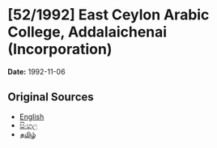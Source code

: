 # [52/1992] East Ceylon Arabic College, Addalaichenai (Incorporation)

**Date:** 1992-11-06

## Original Sources

- [English](https://documents.gov.lk/view/acts/1992/11/52-1992_E.pdf)
- [සිංහල](https://documents.gov.lk/view/acts/1992/11/52-1992_S.pdf)
- [தமிழ்](https://documents.gov.lk/view/acts/1992/11/52-1992_T.pdf)
